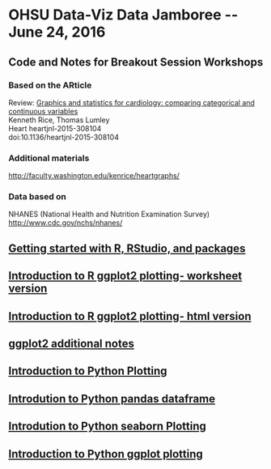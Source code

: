 
# OHSU Data-Viz Data Jamboree -- June 24, 2016
## Code and Notes for Breakout Session Workshops
### Based on the ARticle
Review:
[Graphics and statistics for cardiology: comparing categorical and continuous variables](http://heart.bmj.com/content/early/2016/01/27/heartjnl-2015-308104.full)  
Kenneth Rice, Thomas Lumley  
Heart heartjnl-2015-308104  
doi:10.1136/heartjnl-2015-308104  
   
### Additional materials
http://faculty.washington.edu/kenrice/heartgraphs/
    
### Data based on
NHANES (National Health and Nutrition Examination Survey)
http://www.cdc.gov/nchs/nhanes/

## [Getting started with R, RStudio, and packages](https://github.com/abalter/data-viz-jamboree/blob/master/Getting%20started%20with%20ggplot.pdf)

## [Introduction to R ggplot2 plotting- worksheet version](https://github.com/abalter/data-viz-jamboree/blob/master/Data_Jamboree_ggplot_printout.Rmd)

## [Introduction to R ggplot2 plotting- html version](http://cslu.ohsu.edu/~presmane/courses/ggplot-jamboree-heart.html)


## [ggplot2 additional notes](https://github.com/abalter/data-viz-jamboree/blob/master/Data_Jamboree_ggplot_instr_notes.Rmd)

## [Introduction to Python Plotting](https://github.com/abalter/data-viz-jamboree/blob/master/python-plotting-intro.ipynb)

## [Introdution to Python pandas dataframe](https://github.com/abalter/data-viz-jamboree/blob/master/python-pandas-intro.ipynb)

## [Introdution to Python seaborn Plotting](https://github.com/abalter/data-viz-jamboree/blob/master/seaborn-data-jamboree-heart.ipynb)

## [Introduction to Python ggplot plotting](https://github.com/abalter/data-viz-jamboree/blob/master/ggplot-data-jamboree-heart.ipynb)


